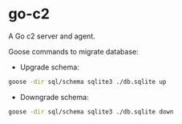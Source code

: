 # go-c2
A Go c2 server and agent.

Goose commands to migrate database:
- Upgrade schema: 
```BASH
goose -dir sql/schema sqlite3 ./db.sqlite up 
```
- Downgrade schema:
```BASH
goose -dir sql/schema sqlite3 ./db.sqlite down
```